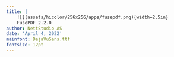```yaml
---
title: |
    ![](assets/hicolor/256x256/apps/fusepdf.png){width=2.5in}  
    FusePDF 2.2.0
author: NettStudio AS
date: 'April 4, 2022'
mainfont: DejaVuSans.ttf
fontsize: 12pt
---
```

